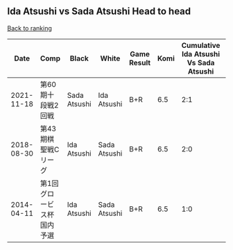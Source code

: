 ## Ida Atsushi vs Sada Atsushi Head to head

[Back to ranking](../../index.md)




| **Date** | **Comp** | **Black** | **White** | **Game Result** | **Komi** | **Cumulative Ida Atsushi Vs Sada Atsushi** | **Ida Atsushi Streak** | **Sada Atsushi Streak** | 
| --- | --- | --- | --- | --- | --- | --- | --- | --- |
| 2021-11-18 | 第60期十段戦2回戦 | Sada Atsushi | Ida Atsushi | B+R | 6.5 | 2:1 | 0 | 1 | 
| 2018-08-30 | 第43期棋聖戦Cリーグ | Ida Atsushi | Sada Atsushi | B+R | 6.5 | 2:0 | 2 | 0 | 
| 2014-04-11 | 第1回グロービス杯国内予選 | Ida Atsushi | Sada Atsushi | B+R | 6.5 | 1:0 | 1 | 0 |




